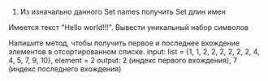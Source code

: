 1. Из изначально данного Set names получить Set длин имен


Имеется текст "Hello world!!!". Вывести уникальный набор символов

Напишите метод, чтобы получить первое и последнее вхождение элементов в отсортированном списке.
input:
list = {1, 1, 2, 2, 2, 2, 2, 2, 4, 4, 5, 7, 9, 10}, element = 2
output:
2 (индекс первого вхождения), 7 (индекс последнего вхождения)